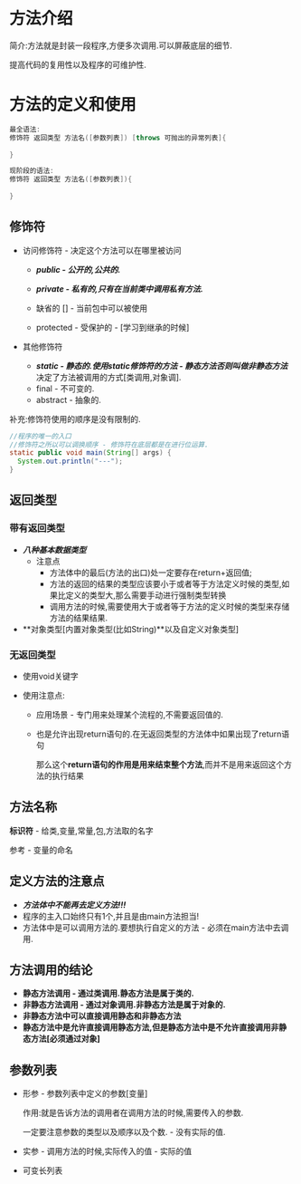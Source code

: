 # 方法介绍

简介:方法就是封装一段程序,方便多次调用.可以屏蔽底层的细节.

提高代码的复用性以及程序的可维护性.



# 方法的定义和使用

~~~java
最全语法:
修饰符 返回类型 方法名([参数列表]) [throws 可抛出的异常列表]{
  
}

现阶段的语法:
修饰符 返回类型 方法名([参数列表]){
  
}
~~~



## 修饰符

* 访问修饰符 - 决定这个方法可以在哪里被访问

  * ***public - 公开的,公共的.***
  * ***private - 私有的,只有在当前类中调用私有方法.***

  * 缺省的 [] - 当前包中可以被使用
  * protected - 受保护的 - [学习到继承的时候]

* 其他修饰符
  * ***static - 静态的.使用static修饰符的方法 - 静态方法否则叫做非静态方法***
    决定了方法被调用的方式[类调用,对象调].
  * final - 不可变的.
  * abstract - 抽象的.



补充:修饰符使用的顺序是没有限制的.

~~~java
//程序的唯一的入口
//修饰符之所以可以调换顺序 - 修饰符在底层都是在进行位运算.
static public void main(String[] args) {
  System.out.println("---");
}
~~~



## 返回类型

### 带有返回类型

* ***八种基本数据类型***
  * 注意点
    * 方法体中的最后(方法的出口)处一定要存在return+返回值;
    * 方法的返回的结果的类型应该要小于或者等于方法定义时候的类型,如果比定义的类型大,那么需要手动进行强制类型转换
    * 调用方法的时候,需要使用大于或者等于方法的定义时候的类型来存储方法的结果结果.
* **对象类型[内置对象类型(比如String)**以及自定义对象类型]

### 无返回类型

* 使用void关键字

* 使用注意点:

  * 应用场景 - 专门用来处理某个流程的,不需要返回值的.

  * 也是允许出现return语句的.在无返回类型的方法体中如果出现了return语句

    那么这个**return语句的作用是用来结束整个方法**,而并不是用来返回这个方法的执行结果

    

## 方法名称

**标识符** - 给类,变量,常量,包,方法取的名字

参考 - 变量的命名



## 定义方法的注意点

* ***方法体中不能再去定义方法!!!***
* 程序的主入口始终只有1个,并且是由main方法担当!
* 方法体中是可以调用方法的.要想执行自定义的方法 - 必须在main方法中去调用.



## 方法调用的结论

* **静态方法调用 - 通过类调用.静态方法是属于类的.**
* **非静态方法调用 - 通过对象调用.非静态方法是属于对象的.**
* **非静态方法中可以直接调用静态和非静态方法**
* **静态方法中是允许直接调用静态方法,但是静态方法中是不允许直接调用非静态方法[必须通过对象]**



## 参数列表

* 形参 - 参数列表中定义的参数[变量]

  作用:就是告诉方法的调用者在调用方法的时候,需要传入的参数.

  一定要注意参数的类型以及顺序以及个数. - 没有实际的值.

* 实参 - 调用方法的时候,实际传入的值 - 实际的值

* 可变长列表